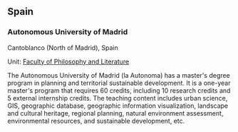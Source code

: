 ## Spain

### Autonomous University of Madrid

Cantoblanco (North of Madrid), Spain

Unit: [Faculty of Philosophy and Literature](https://uam.es/CentroEstudiosPosgrado/MU_Planificacion_y_Desarrollo_Territoria_Sostenible/1446794804510.htm?language=es_ES&nDept=5&pid=1446755975574&pidDept=1446755975995)

The Autonomous University of Madrid (la Autonoma) has a master's degree program in planning and territorial sustainable development. It is a one-year master's program that requires 60 credits, including 10 research credits and 5 external internship credits. The teaching content includes urban science, GIS, geographic database, geographic information visualization, landscape and cultural heritage, regional planning, natural environment assessment, environmental resources, and sustainable development, etc.
